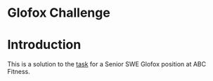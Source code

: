 Glofox Challenge
=

# Introduction

This is a solution to the [task](<Backend Task.pdf>) for a Senior SWE Glofox position at ABC Fitness.
